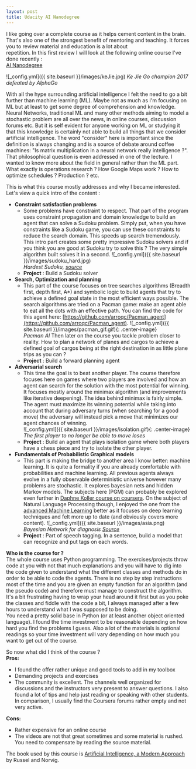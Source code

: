 ```yaml
---
layout: post
title: Udacity AI Nanodegree
---
```


I like going over a complete course as it helps cement content in the brain. That's also one of the strongest benefit of mentoring and teaching. It forces you to review material and education is a lot about  
repetition. In this first review I will look at the following online course I've done recently :  
[AI Nanodegree](https://www.udacity.com/course/ai-artificial-intelligence-nanodegree--nd898)

![_config.yml]({{ site.baseurl }}/images/keJie.jpg)
*Ke Jie Go champion 2017 defeated by AlphaGo*

With all the hype surrounding artificial intelligence I felt the need to go a bit further than machine learning (ML). Maybe not as much 
as I'm focusing on ML but at least to get some degree of comprehension and knowledge. 
Neural Networks, traditional ML and many other methods aiming to model a stochastic problem are all over the news, in online courses, 
discussion forums etc. But it is self evident for anyone working on ML or studying it that this knowledge is certainly not able to build all things
that we consider artificial intelligence. The word "consider" here is important since the definition is always changing and is a source 
of debate around coffee machines: "Is matrix multiplication in a neural network really intelligence ?". 
That philosophical question is even addressed in one of the lecture. I wanted to know more about the field in general rather than the ML 
part. What exactly is operations research ? How Google Maps work ? 
How to optimize schedules ? Production ? etc.

This is what this course mostly addresses and why I became interested. Let's view a quick intro of the content :  
* **Constraint satisfaction problems**
	* Some problems have constraint to respect. That part of the program uses constraint propagation and domain knowledge 
	to build an agent that can solve a Sudoku problem. Simply put, when you have constraints like a Sudoku game, you can use these constraints to 
	reduce the search domain. This speeds up search tremendously. This intro part creates some pretty impressive Sudoku solvers and if you think you are good 
	at Sudoku try to solve this ? The very simple algorithm built solves it in a second.
	![_config.yml]({{ site.baseurl }}/images/sudoku_hard.jpg)  
	*Hardest Sudoku, [source](https://www.telegraph.co.uk/news/science/science-news/9359579/Worlds-hardest-sudoku-can-you-crack-it.html)*
	* **Project** : Build a Sudoku solver
* **Search, Optimization and planning**
	* This part of the course focuses on tree searches algorithms (Breadth first, depth first, A\*) and symbolic logic to build agents that
	try to achieve a defined goal state in the most efficient ways possible. The search algorithms are tried on a Pacman game: make an agent able to 
	eat all the dots with an effective path. You can find the code for this agent here: [https://github.com/arroqc/Pacman_agent](https://github.com/arroqc/Pacman_agent).
	![_config.yml]({{ site.baseurl }}/images/pacman_gif.gif){: .center-image}  
	*Pacman AI*
	Then later on the course you tackle problem closer to reality. How to plan a network of planes and cargos
	to achieve a defined goal of cargos being at the right destination in as little plane trips as you can ?
	* **Project** : Build a forward planning agent
* **Adversarial search**
	* This time the goal is to beat another player. The course therefore focuses here on games where two players are involved and how an 
	agent can search for the solution with the most potential for winning. It focuses mostly around the minimax algorithm 
	(and improvements like iterative deepening). The idea behind minimax is fairly simple. The agent must maximize its winning potential 
	while taking into account that during adversary turns (when searching for a good move) the adversary will instead pick a move that minimizes our agent chances of winning.  
	![_config.yml]({{ site.baseurl }}/images/isolation.gif){: .center-image}  
	*The first player to no longer be able to move loses*
	* **Project** : Build an agent that plays isolation game where both players have a chess piece and try to isolate the other player.
* **Fundamentals of Probabilistic Graphical models**
	* This part is making the bridge to another area I know better: machine learning. It is quite a formality if you are already comfortable with 
	probabilities and machine learning.	All previous agents always evolve in a fully observable
	deterministic universe however many problems are stochastic. It explores bayesian nets and hidden Markov models. 
	The subjects here (PGM) can probably be explored even further in [Daphne Koller course on coursera](https://www.coursera.org/learn/probabilistic-graphical-models). On the subject of Natural Language Processing though, I enjoyed the one from the [advanced Machine Learning](https://www.coursera.org/learn/language-processing/) 
	better as it focuses on deep learning techniques and felt more up to date (and obviously covers more content). 
	![_config.yml]({{ site.baseurl }}/images/asia.png)  
	*Bayesian Network for diagnosis [Source](https://www.researchgate.net/publication/220254267_Learning_Bayesian_networks_Approaches_and_issues)*
	* **Project** : Part of speech tagging. In a sentence, build a model that can recognize and put tags on each words.
	
**Who is the course for ?**  
The whole course uses Python programming. The exercises/projects throw code at you with not that much explanations and you will have to dig 
into the code given to understand what the different classes and methods do in order to be able to code the agents. There is no step by step 
instructions most of the time and you are given an empty function for an algorithm (and the pseudo code) and therefore must manage to construct the algorithm. 
It's a bit frustrating having to wrap your head around it first but as you poke the classes and fiddle with the code a bit, I always managed 
after a few hours to understand what I was supposed to be doing.  
You need a pretty solid base in Python (or at least another object oriented language). I found the time investment to be reasonable depending 
on how hard you find the problems I guess. Also a lot of the materials is optional readings so your time investment will vary depending on how 
much you want to get out of the course.
	
So now what did I think of the course ?  
**Pros:**
* I found the offer rather unique and good tools to add in my toolbox
* Demanding projects and exercises
* The community is excellent. The channels well organized for discussions and the instructors very present to answer questions. I also found 
a lot of tips and help just reading or speaking with other students. In comparison, I usually find the Coursera forums rather empty and not 
very active.

**Cons:**
* Rather expensive for an online course
* The videos are not that great sometimes and some material is rushed. You need to compensate by reading the source material.

The book used by this course is [Artificial Intelligence, a Modern Approach](https://en.wikipedia.org/wiki/Artificial_Intelligence%3A_A_Modern_Approach) 
by Russel and Norvig.

